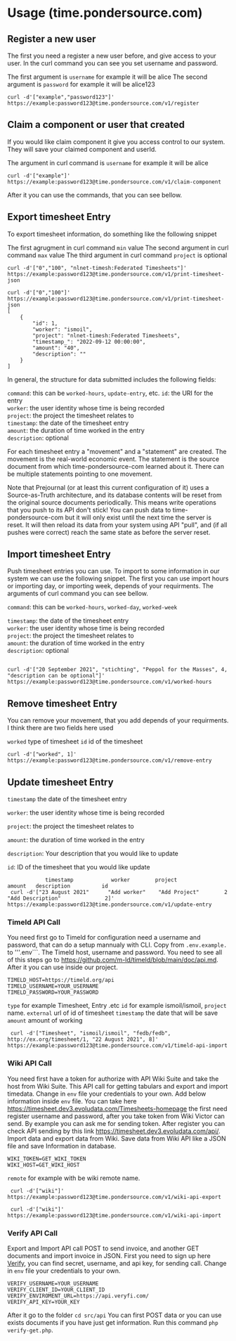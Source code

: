 # Usage (time.pondersource.com)


## Register a new user

The first you need a register a new user before, and give access to your user. In the curl command you can see you set username and password.

The first argument is ```username``` for example it will be alice
The second argument is ```password``` for example it will be alice123

```
curl -d'["example","password123"]' https://example:password123@time.pondersource.com/v1/register

```

## Claim a component or user that created

If you would like claim component it give you access control to our system. They will save your claimed component and userId.

The argument in curl command is ```username``` for example it will be alice

````
curl -d'["example"]' https://example:password123@time.pondersource.com/v1/claim-component
````

After it you can use the commands, that you can see bellow.

## Export timesheet Entry 

To export timesheet information, do something like the following snippet

The first agrugment in curl command `min` value 
The second argument in curl command `max` value
The third argument in curl command `project` is optional

```
curl -d'["0","100", "nlnet-timesh:Federated Timesheets"]' https://example:password123@time.pondersource.com/v1/print-timesheet-json

curl -d'["0","100"]' https://example:password123@time.pondersource.com/v1/print-timesheet-json
[
    {
        "id": 1,
        "worker": "ismoil",
        "project": "nlnet-timesh:Federated Timesheets",
        "timestamp_": "2022-09-12 00:00:00",
        "amount": "40",
        "description": ""
    }
]
```

In general, the structure for data submitted includes the following fields:  

`command`: this can be `worked-hours`, `update-entry`, etc.
`id`: the URI for the entry  
`worker`: the user identity whose time is being recorded  
`project`: the project the timesheet relates to  
`timestamp`: the date of the timesheet entry  
`amount`: the duration of time worked in the entry  
`description`: optional 

For each timesheet entry a "movement" and a "statement" are created. The movement is the real-world economic event. The statement is the source document from which time-pondersource-com learned about it. There can be multiple statements pointing to one movement.

Note that Prejournal (or at least this current configuration of it) uses a Source-as-Truth architecture, and its database contents will be reset from the original source documents periodically. This means write operations that you push to its API don't stick! You can push data to time-pondersource-com but it will only exist until the next time the server is reset. It will then reload its data from your system using API "pull", and (if all pushes were correct) reach the same state as before the server reset.

## Import timesheet Entry 

 Push timesheet entries you can use. To import to some information in our system we can use the following snippet. The first you can use import hours or importing day, or importing week, depends of your requirments. The arguments of curl command you can see bellow.

`command`: this can be `worked-hours`, `worked-day`, ``worked-week``


`timestamp`: the date of the timesheet entry  
`worker`: the user identity whose time is being recorded  
`project`: the project the timesheet relates to  
`amount`: the duration of time worked in the entry  
`description`: optional 

```        

curl -d'["20 September 2021", "stichting", "Peppol for the Masses", 4, "description can be optional"]' https://example:password123@time.pondersource.com/v1/worked-hours
```

## Remove timesheet Entry 

You can remove your movement, that you add depends of your requirments. I think there are two fields here used

`worked` type of timesheet
`id` id of the timesheet

```
curl -d'["worked", 1]' https://example:password123@time.pondersource.com/v1/remove-entry

```

## Update timesheet Entry


`timestamp`  the date of the timesheet entry 

`worker`: the user identity whose time is being recorded  

`project`: the project the timesheet relates to  

`amount`: the duration of time worked in the entry  

`description`: Your description that you would like to update

`id`: ID of the timesheet that you would like update


```
            timestamp            worker        project                 amount   description          id
 curl -d'["23 August 2021"      "Add worker"    "Add Project"        2        "Add Description"              2]' https://example:password123@time.pondersource.com/v1/update-entry

```

### Timeld API Call
You need first go to Timeld for configuration need a username and password, that can do a setup mannualy with CLI. Copy from ```.env.example.``` to '''.env```. The Timeld host, username and password. You need to see all of this steps go to https://github.com/m-ld/timeld/blob/main/doc/api.md. After it you can use inside our project.

````
TIMELD_HOST=https://timeld.org/api
TIMELD_USERNAME=YOUR_USERNAME
TIMELD_PASSWORD=YOUR_PASSWORD
````

`type` for example Timesheet, Entry .etc
`id` for example ismoil/ismoil,
`project` name.
`external` url of id of timesheet
`timestamp` the date that will be save
`amount` amount of working

````                      
 curl -d'["Timesheet", "ismoil/ismoil", "fedb/fedb", http://ex.org/timesheet/1, "22 August 2021", 8]' https://example:password123@time.pondersource.com/v1/timeld-api-import
````

### Wiki API Call

You need first have a token for authorize with API Wiki Suite and take the host from Wiki Suite. This API call for getting tabulars and export and import timedata. Change in ```env``` file your credentials to your own. Add below information inside ```env``` file. You can take here https://timesheet.dev3.evoludata.com/Timesheets-homepage the first need register username and password, after you take token from Wiki Victor can send. By example you can ask me for sending token. After register you can check API sending by this link https://timesheet.dev3.evoludata.com/api/. Import data and export data from Wiki. Save data from Wiki API like a JSON file and save Information in database.

```
WIKI_TOKEN=GET_WIKI_TOKEN
WIKI_HOST=GET_WIKI_HOST
```

`remote` for example with be wiki remote name.

````
 curl -d'["wiki"]' https://example:password123@time.pondersource.com/v1/wiki-api-export

````

````
 curl -d'["wiki"]' https://example:password123@time.pondersource.com/v1/wiki-api-import

````

### Verify API Call

Export and Import API call POST to send invoice, and another GET documents and import invoice in JSON. First you need to sign up here [Verify](https://hub.veryfi.com/), you can find secret, username, and api key, for sending call. Change in ```env``` file your credentials to your own.

```
VERIFY_USERNAME=YOUR_USERNAME
VERIFY_CLIENT_ID=YOUR_CLIENT_ID
VERIFY_ENVIROMENT_URL=https://api.veryfi.com/
VERIFY_API_KEY=YOUR_KEY
```

After it go to the folder ```cd src/api``` You can first POST data or you can use exists documents if you have just get information. Run this command ```php verify-get.php```.